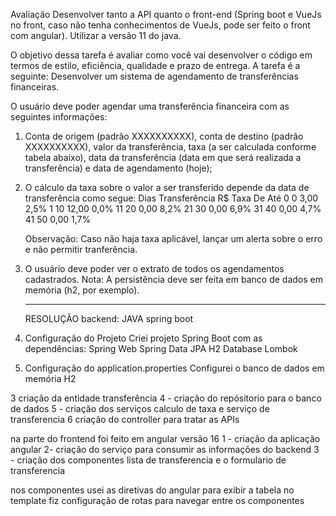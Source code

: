 Avaliação
Desenvolver tanto a API quanto o front-end (Spring boot e VueJs no front, caso não tenha
conhecimentos de VueJs, pode ser feito o front com angular). Utilizar a versão 11 do java.

O objetivo dessa tarefa é avaliar como você vai desenvolver o código em termos de estilo, eficiência,
qualidade e prazo de entrega.
A tarefa é a seguinte:
Desenvolver um sistema de agendamento de transferências financeiras.

O usuário deve poder agendar uma transferência financeira com as seguintes informações:

1. Conta de origem (padrão XXXXXXXXXX), conta de destino (padrão XXXXXXXXXX), valor da
transferência, taxa (a ser calculada conforme tabela abaixo), data da transferência (data em
que será realizada a transferência) e data de agendamento (hoje);

3. O cálculo da taxa sobre o valor a ser transferido depende da data de transferência como
segue:
Dias Transferência
R$ Taxa De Até
0   0     3,00 2,5%
1   10    12,00 0,0%
11  20    0,00 8,2%
21  30    0,00 6,9%
31  40    0,00 4,7%
41  50    0,00 1,7%

   Observação: Caso não haja taxa aplicável, lançar um alerta sobre o erro e não permitir
tranferência.

3. O usuário deve poder ver o extrato de todos os agendamentos cadastrados.
Nota: A persistência deve ser feita em banco de dados em memória (h2, por exemplo). 

   *********************************************************************************************************
   RESOLUÇÃO 
 backend: JAVA spring boot

1. Configuração do Projeto
Criei projeto Spring Boot com as dependências:
Spring Web
Spring Data JPA
H2 Database
Lombok
2. Configuração do application.properties 
Configurei o banco de dados em memória H2

3 criação da entidade transferência
4 - criação do repósitorio para o banco de dados
5 - criação dos serviços calculo de taxa e serviço de transferencia
6 criação do controller para tratar as APIs

na parte do frontend foi feito em angular versão 16
1 - criação da aplicação angular 
2- criação do serviço para consumir as informações do backend
3 - criação dos componentes lista de transferencia e o formulario de transferencia

nos componentes usei as diretivas do angular para exibir a tabela no template
fiz configuração de rotas para navegar entre os componentes 
